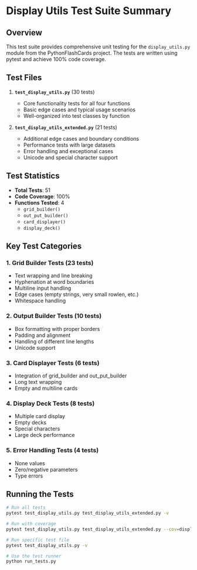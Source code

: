 # Display Utils Test Suite Summary

## Overview
This test suite provides comprehensive unit testing for the `display_utils.py` module from the PythonFlashCards project. The tests are written using pytest and achieve 100% code coverage.

## Test Files

1. **`test_display_utils.py`** (30 tests)
   - Core functionality tests for all four functions
   - Basic edge cases and typical usage scenarios
   - Well-organized into test classes by function

2. **`test_display_utils_extended.py`** (21 tests)
   - Additional edge cases and boundary conditions
   - Performance tests with large datasets
   - Error handling and exceptional cases
   - Unicode and special character support

## Test Statistics
- **Total Tests**: 51
- **Code Coverage**: 100%
- **Functions Tested**: 4
  - `grid_builder()`
  - `out_put_builder()`
  - `card_displayer()`
  - `display_deck()`

## Key Test Categories

### 1. Grid Builder Tests (23 tests)
- Text wrapping and line breaking
- Hyphenation at word boundaries
- Multiline input handling
- Edge cases (empty strings, very small rowlen, etc.)
- Whitespace handling

### 2. Output Builder Tests (10 tests)
- Box formatting with proper borders
- Padding and alignment
- Handling of different line lengths
- Unicode support

### 3. Card Displayer Tests (6 tests)
- Integration of grid_builder and out_put_builder
- Long text wrapping
- Empty and multiline cards

### 4. Display Deck Tests (8 tests)
- Multiple card display
- Empty decks
- Special characters
- Large deck performance

### 5. Error Handling Tests (4 tests)
- None values
- Zero/negative parameters
- Type errors

## Running the Tests

```bash
# Run all tests
pytest test_display_utils.py test_display_utils_extended.py -v

# Run with coverage
pytest test_display_utils.py test_display_utils_extended.py --cov=display_utils

# Run specific test file
pytest test_display_utils.py -v

# Use the test runner
python run_tests.py
```
